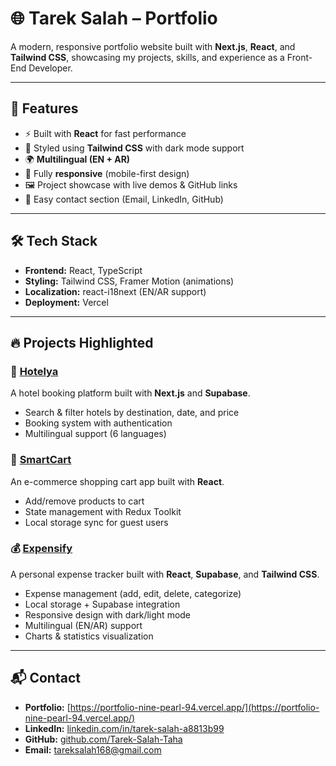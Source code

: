 # 🌐 Tarek Salah – Portfolio

A modern, responsive portfolio website built with **Next.js**, **React**, and **Tailwind CSS**, showcasing my projects, skills, and experience as a Front-End Developer.

---

## 🚀 Features

- ⚡ Built with **React** for fast performance
- 🎨 Styled using **Tailwind CSS** with dark mode support
- 🌍 **Multilingual (EN + AR)** 
- 📱 Fully **responsive** (mobile-first design)
- 🖼️ Project showcase with live demos & GitHub links
- 🔗 Easy contact section (Email, LinkedIn, GitHub)

---

## 🛠️ Tech Stack

- **Frontend:** React, TypeScript
- **Styling:** Tailwind CSS, Framer Motion (animations)
- **Localization:** react-i18next (EN/AR support)
- **Deployment:** Vercel

---

## 🔥 Projects Highlighted

### 🏨 [Hotelya](https://hotelya-eosin.vercel.app/)

A hotel booking platform built with **Next.js** and **Supabase**.

- Search & filter hotels by destination, date, and price
- Booking system with authentication
- Multilingual support (6 languages)

### 🛒 [SmartCart](https://smart-cart-nu.vercel.app/)

An e-commerce shopping cart app built with **React**.

- Add/remove products to cart
- State management with Redux Toolkit
- Local storage sync for guest users

### 💰 [Expensify](https://expensify-six-drab.vercel.app/)

A personal expense tracker built with **React**, **Supabase**, and **Tailwind CSS**.

- Expense management (add, edit, delete, categorize)
- Local storage + Supabase integration
- Responsive design with dark/light mode
- Multilingual (EN/AR) support
- Charts & statistics visualization

---

## 📬 Contact

- **Portfolio:** [https://portfolio-nine-pearl-94.vercel.app/](https://portfolio-nine-pearl-94.vercel.app/)
- **LinkedIn:** [linkedin.com/in/tarek-salah-a8813b99](https://www.linkedin.com/in/tarek-salah-a8813b99/)
- **GitHub:** [github.com/Tarek-Salah-Taha](https://github.com/Tarek-Salah-Taha/)
- **Email:** tareksalah168@gmail.com
